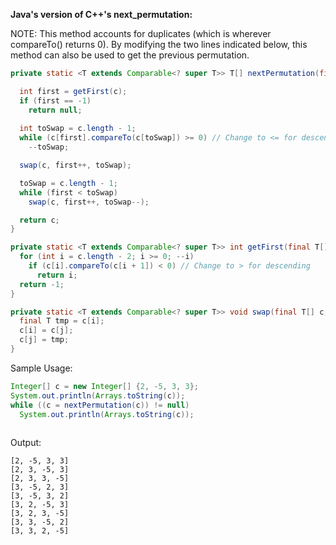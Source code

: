 **Java's version of C++'s next_permutation:**

NOTE: This method accounts for duplicates (which is wherever compareTo() returns 0). By modifying the two lines indicated below, this method can also be used to get the previous permutation.

```java
private static <T extends Comparable<? super T>> T[] nextPermutation(final T[] c) {

  int first = getFirst(c);
  if (first == -1)
    return null;
  
  int toSwap = c.length - 1;
  while (c[first].compareTo(c[toSwap]) >= 0) // Change to <= for descending
    --toSwap;

  swap(c, first++, toSwap);

  toSwap = c.length - 1;
  while (first < toSwap)
    swap(c, first++, toSwap--);

  return c;
}

private static <T extends Comparable<? super T>> int getFirst(final T[] c) {
  for (int i = c.length - 2; i >= 0; --i)
    if (c[i].compareTo(c[i + 1]) < 0) // Change to > for descending
      return i;
  return -1;
}

private static <T extends Comparable<? super T>> void swap(final T[] c, final int i, final int j) {
  final T tmp = c[i];
  c[i] = c[j];
  c[j] = tmp;
}
```
Sample Usage:

```java
Integer[] c = new Integer[] {2, -5, 3, 3};
System.out.println(Arrays.toString(c));
while ((c = nextPermutation(c)) != null)
  System.out.println(Arrays.toString(c));
  
```

Output: 
```
[2, -5, 3, 3]
[2, 3, -5, 3]
[2, 3, 3, -5]
[3, -5, 2, 3]
[3, -5, 3, 2]
[3, 2, -5, 3]
[3, 2, 3, -5]
[3, 3, -5, 2]
[3, 3, 2, -5]
```
